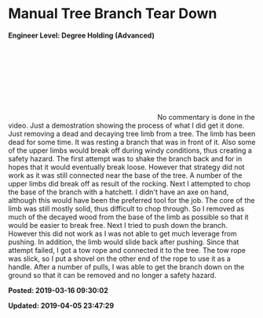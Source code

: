 # Manual Tree Branch Tear Down

**Engineer Level: Degree Holding (Advanced)** 

 <iframe src=""https://www.youtube.com/embed/X1fOSaVnS20"" allow=""autoplay; encrypted-media"" allowfullscreen="""" width=""560"" height=""315"" frameborder=""0""></iframe>
 No commentary is done in the video. Just a demostration showing the process of what I did get it done.
 Just removing a dead and decaying tree limb from a tree. The limb has been dead for some time. It was resting a branch that was in front of it. Also some of the upper limbs would break off during windy conditions, thus creating a safety hazard.
 The first attempt was to shake the branch back and for in hopes that it would eventually break loose. However that strategy did not work as it was still connected near the base of the tree. A number of the upper limbs did break off as result of the rocking.
 Next I attempted to chop the base of the branch with a hatchett. I didn't have an axe on hand, although this would have been the preferred tool for the job. The core of the limb was still mostly solid, thus difficult to chop through. So I removed as much of the decayed wood from the base of the limb as possible so that it would be easier to break free.
 Next I tried to push down the branch. However this did not work as I was not able to get much leverage from pushing. In addition, the limb would slide back after pushing.
 Since that attempt failed, I got a tow rope and connected it to the tree. The tow rope was slick, so I put a shovel on the other end of the rope to use it as a handle.
 After a number of pulls, I was able to get the branch down on the ground so that it can be removed and no longer a safety hazard.


**Posted: 2019-03-16 09:30:02** 

**Updated: 2019-04-05 23:47:29** 


